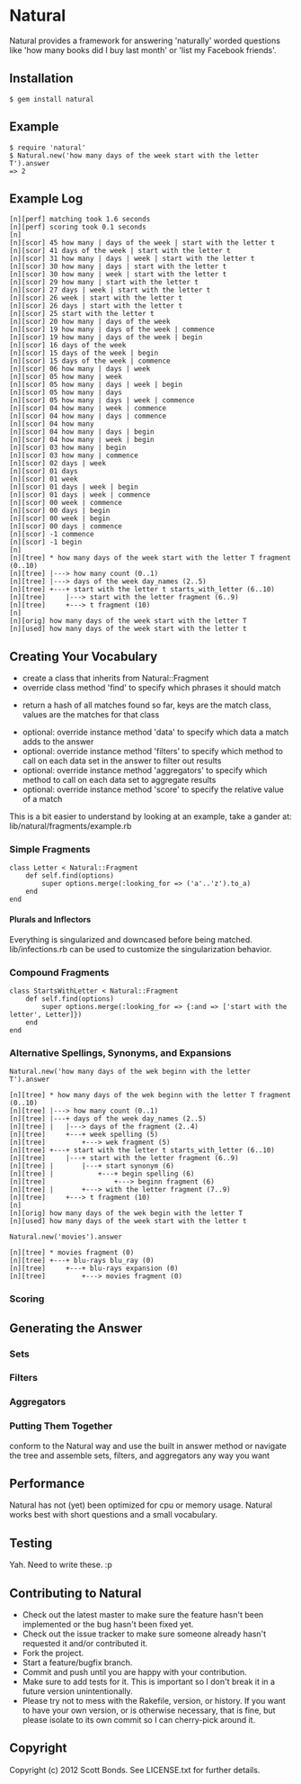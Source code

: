 # Natural

Natural provides a framework for answering 'naturally' worded questions like 'how many books did I buy last month' or 'list my Facebook friends'.

## Installation

	$ gem install natural

## Example

	$ require 'natural'
	$ Natural.new('how many days of the week start with the letter T').answer
	=> 2
	
## Example Log

	[n][perf] matching took 1.6 seconds
	[n][perf] scoring took 0.1 seconds
	[n]
	[n][scor] 45 how many | days of the week | start with the letter t
	[n][scor] 41 days of the week | start with the letter t
	[n][scor] 31 how many | days | week | start with the letter t
	[n][scor] 30 how many | days | start with the letter t
	[n][scor] 30 how many | week | start with the letter t
	[n][scor] 29 how many | start with the letter t
	[n][scor] 27 days | week | start with the letter t
	[n][scor] 26 week | start with the letter t
	[n][scor] 26 days | start with the letter t
	[n][scor] 25 start with the letter t
	[n][scor] 20 how many | days of the week
	[n][scor] 19 how many | days of the week | commence
	[n][scor] 19 how many | days of the week | begin
	[n][scor] 16 days of the week
	[n][scor] 15 days of the week | begin
	[n][scor] 15 days of the week | commence
	[n][scor] 06 how many | days | week
	[n][scor] 05 how many | week
	[n][scor] 05 how many | days | week | begin
	[n][scor] 05 how many | days
	[n][scor] 05 how many | days | week | commence
	[n][scor] 04 how many | week | commence
	[n][scor] 04 how many | days | commence
	[n][scor] 04 how many
	[n][scor] 04 how many | days | begin
	[n][scor] 04 how many | week | begin
	[n][scor] 03 how many | begin
	[n][scor] 03 how many | commence
	[n][scor] 02 days | week
	[n][scor] 01 days
	[n][scor] 01 week
	[n][scor] 01 days | week | begin
	[n][scor] 01 days | week | commence
	[n][scor] 00 week | commence
	[n][scor] 00 days | begin
	[n][scor] 00 week | begin
	[n][scor] 00 days | commence
	[n][scor] -1 commence
	[n][scor] -1 begin
	[n]
	[n][tree] * how many days of the week start with the letter T fragment (0..10)
	[n][tree] |---> how many count (0..1)
	[n][tree] |---> days of the week day_names (2..5)
	[n][tree] +---+ start with the letter t starts_with_letter (6..10)
	[n][tree]     |---> start with the letter fragment (6..9)
	[n][tree]     +---> t fragment (10)
	[n]
	[n][orig] how many days of the week start with the letter T
	[n][used] how many days of the week start with the letter t

## Creating Your Vocabulary

* create a class that inherits from Natural::Fragment
* override class method 'find' to specify which phrases it should match
- return a hash of all matches found so far, keys are the match class, values are the matches for that class
* optional: override instance method 'data' to specify which data a match adds to the answer
* optional: override instance method 'filters' to specify which method to call on each data set in the answer to filter out results
* optional: override instance method 'aggregators' to specify which method to call on each data set to aggregate results
* optional: override instance method 'score' to specify the relative value of a match

This is a bit easier to understand by looking at an example, take a gander at: lib/natural/fragments/example.rb

### Simple Fragments

	class Letter < Natural::Fragment
		def self.find(options)
			super options.merge(:looking_for => ('a'..'z').to_a)
		end
	end

#### Plurals and Inflectors

Everything is singularized and downcased before being matched. lib/infections.rb can be used to customize the singularization behavior.

### Compound Fragments

	class StartsWithLetter < Natural::Fragment
		def self.find(options)
			super options.merge(:looking_for => {:and => ['start with the letter', Letter]})
		end
	end

### Alternative Spellings, Synonyms, and Expansions

	Natural.new('how many days of the wek beginn with the letter T').answer

	[n][tree] * how many days of the wek beginn with the letter T fragment (0..10)
	[n][tree] |---> how many count (0..1)
	[n][tree] |---+ days of the week day_names (2..5)
	[n][tree] |   |---> days of the fragment (2..4)
	[n][tree]     +---+ week spelling (5)
	[n][tree]         +---> wek fragment (5)
	[n][tree] +---+ start with the letter t starts_with_letter (6..10)
	[n][tree]     |---+ start with the letter fragment (6..9)
	[n][tree] |       |---+ start synonym (6)
	[n][tree] |           +---+ begin spelling (6)
	[n][tree]                 +---> beginn fragment (6)
	[n][tree] |       +---> with the letter fragment (7..9)
	[n][tree]     +---> t fragment (10)
	[n]
	[n][orig] how many days of the wek begin with the letter T
	[n][used] how many days of the week start with the letter t

	Natural.new('movies').answer

	[n][tree] * movies fragment (0)
	[n][tree] +---+ blu-rays blu_ray (0)
	[n][tree]     +---+ blu-rays expansion (0)
	[n][tree]         +---> movies fragment (0)

### Scoring

## Generating the Answer

### Sets

### Filters

### Aggregators

### Putting Them Together

conform to the Natural way and use the built in answer method or navigate the tree and assemble sets, filters, and aggregators any way you want

## Performance

Natural has not (yet) been optimized for cpu or memory usage. Natural works best with short questions and a small vocabulary.

## Testing

Yah. Need to write these. :p

## Contributing to Natural
 
* Check out the latest master to make sure the feature hasn't been implemented or the bug hasn't been fixed yet.
* Check out the issue tracker to make sure someone already hasn't requested it and/or contributed it.
* Fork the project.
* Start a feature/bugfix branch.
* Commit and push until you are happy with your contribution.
* Make sure to add tests for it. This is important so I don't break it in a future version unintentionally.
* Please try not to mess with the Rakefile, version, or history. If you want to have your own version, or is otherwise necessary, that is fine, but please isolate to its own commit so I can cherry-pick around it.

## Copyright

Copyright (c) 2012 Scott Bonds. See LICENSE.txt for
further details.
